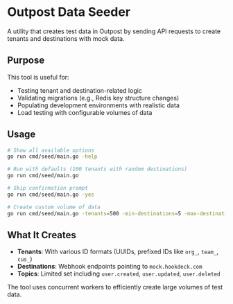 # Outpost Data Seeder

A utility that creates test data in Outpost by sending API requests to create tenants and destinations with mock data.

## Purpose

This tool is useful for:
- Testing tenant and destination-related logic
- Validating migrations (e.g., Redis key structure changes)
- Populating development environments with realistic data
- Load testing with configurable volumes of data

## Usage

```bash
# Show all available options
go run cmd/seed/main.go -help

# Run with defaults (100 tenants with random destinations)
go run cmd/seed/main.go

# Skip confirmation prompt
go run cmd/seed/main.go -yes

# Create custom volume of data
go run cmd/seed/main.go -tenants=500 -min-destinations=5 -max-destinations=20
```

## What It Creates

- **Tenants**: With various ID formats (UUIDs, prefixed IDs like `org_`, `team_`, `cus_`)
- **Destinations**: Webhook endpoints pointing to `mock.hookdeck.com`
- **Topics**: Limited set including `user.created`, `user.updated`, `user.deleted`

The tool uses concurrent workers to efficiently create large volumes of test data.